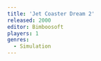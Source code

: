 ```yaml
---
title: 'Jet Coaster Dream 2'
released: 2000
editor: Bimboosoft
players: 1
genres:
  - Simulation
---
```

